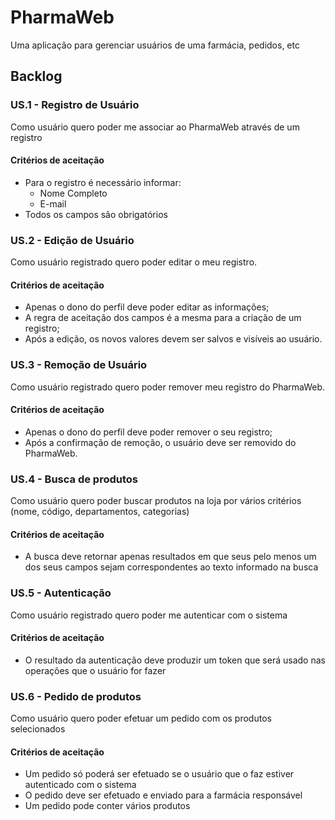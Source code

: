 # PharmaWeb
Uma aplicação para gerenciar usuários de uma farmácia, pedidos, etc

## Backlog

### US.1 - Registro de Usuário
Como usuário quero poder me associar ao PharmaWeb através de um registro

#### Critérios de aceitação
- Para o registro é necessário informar:
    - Nome Completo
    - E-mail
- Todos os campos são obrigatórios

### US.2 - Edição de Usuário
Como usuário registrado quero poder editar o meu registro.

#### Critérios de aceitação
- Apenas o dono do perfil deve poder editar as informações;
- A regra de aceitação dos campos é a mesma para a criação de um registro;
- Após a edição, os novos valores devem ser salvos e visíveis ao usuário.

### US.3 - Remoção de Usuário
Como usuário registrado quero poder remover meu registro do PharmaWeb.

#### Critérios de aceitação
- Apenas o dono do perfil deve poder remover o seu registro;
- Após a confirmação de remoção, o usuário deve ser removido do PharmaWeb.

### US.4 - Busca de produtos
Como usuário quero poder buscar produtos na loja por vários critérios (nome, código, departamentos, categorias)

#### Critérios de aceitação
- A busca deve retornar apenas resultados em que seus pelo menos um dos seus campos sejam correspondentes ao texto informado na busca

### US.5 - Autenticação
Como usuário registrado quero poder me autenticar com o sistema

#### Critérios de aceitação
- O resultado da autenticação deve produzir um token que será usado nas operações que o usuário for fazer

### US.6 - Pedido de produtos
Como usuário quero poder efetuar um pedido com os produtos selecionados

#### Critérios de aceitação
- Um pedido só poderá ser efetuado se o usuário que o faz estiver autenticado com o sistema
- O pedido deve ser efetuado e enviado para a farmácia responsável
- Um pedido pode conter vários produtos
